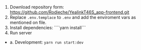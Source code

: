 1. Download repository form: https://github.com/Rodieche/YealinkT46S_app-frontend.git
2. Replace ```.env.templace``` to ```.env``` and add the enviroment vars as mentioned on file.
3. Install dependencies: ````yarn install```
4. Run server
- a. Development: ```yarn run start:dev```
 